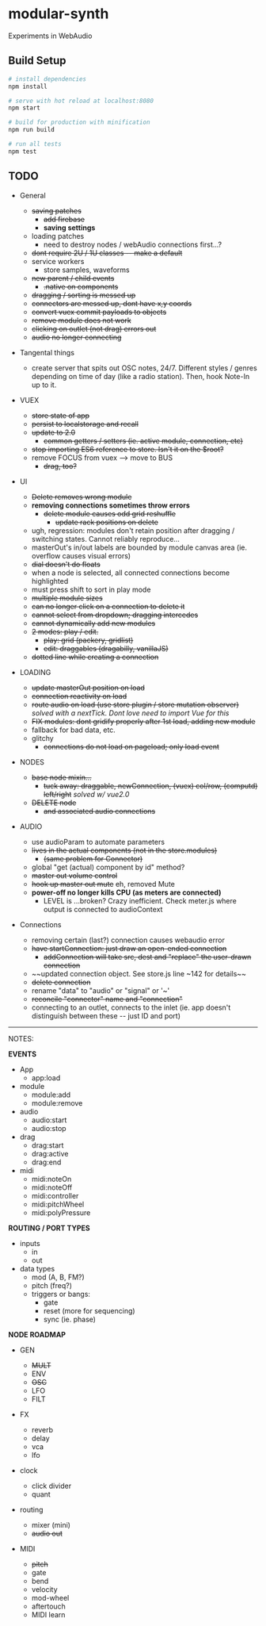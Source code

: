 # modular-synth

Experiments in WebAudio

## Build Setup

``` bash
# install dependencies
npm install

# serve with hot reload at localhost:8080
npm start

# build for production with minification
npm run build

# run all tests
npm test
```


## TODO

- General
  - ~~saving patches~~
    - ~~add firebase~~
    - **saving settings**
  - loading patches
    - need to destroy nodes / webAudio connections first...?
  - ~~dont require 2U / 1U classes -- make a default~~
  - service workers
    - store samples, waveforms
  - ~~new parent / child events~~
    - ~~.native on components~~
  - ~~dragging / sorting is messed up~~
  - ~~connectors are messed up, dont have x,y coords~~
  - ~~convert vuex commit payloads to objects~~
  - ~~remove module does not work~~
  - ~~clicking on outlet (not drag) errors out~~
  - ~~audio no longer connecting~~


- Tangental things
  - create server that spits out OSC notes, 24/7. Different
    styles / genres depending on time of day (like a radio
    station). Then, hook Note-In up to it.

- VUEX
  - ~~store state of app~~
  - ~~persist to localstorage and recall~~
  - ~~update to 2.0~~
    - ~~common getters / setters (ie. active module, connection, etc)~~
  - ~~stop importing ES6 reference to store. Isn't it on the $root?~~
  - remove FOCUS from vuex --> move to BUS
    - ~~drag, too?~~

- UI
  - ~~Delete removes wrong module~~
  - **removing connections sometimes throw errors**
    - ~~delete module causes odd grid reshuffle~~
      - ~~update rack positions on delete~~
  - ugh, regression: modules don't retain position after dragging / switching states. Cannot reliably reproduce...
  - masterOut's in/out labels are bounded by module canvas area (ie. overflow causes visual errors)
  - ~~dial doesn't do floats~~
  - when a node is selected, all connected connections become highlighted
  - must press shift to sort in play mode
  - ~~multiple module sizes~~
  - ~~can no longer click on a connection to delete it~~
  - ~~cannot select from dropdown; dragging intercedes~~
  - ~~cannot dynamically add new modules~~
  - ~~2 modes: play / edit.~~
    - ~~play: grid (packery, gridlist)~~
    - ~~edit: draggables (dragabilly, vanillaJS)~~
  - ~~dotted line while creating a connection~~


- LOADING
  - ~~update masterOut position on load~~
  - ~~connection reactivity on load~~
  - ~~route audio on load (use store plugin / store mutation observer)~~ _solved with a nextTick. Dont love need to import Vue for this_
  - ~~FIX modules: dont gridify properly after 1st load, adding new module~~
  - fallback for bad data, etc.
  - glitchy
    - ~~connections do not load on pageload; only load event~~


- NODES
  - ~~base node mixin...~~
    - ~~tuck away: draggable, newConnection, (vuex) col/row, (computd) left/right~~ _solved w/ vue2.0_
  - ~~DELETE node~~
    - ~~and associated audio connections~~


- AUDIO
  - use audioParam to automate parameters
  - ~~lives in the actual components (not in the store.modules)~~
    - ~~(same problem for Connector)~~
  - global "get (actual) component by id" method?
  - ~~master out volume control~~
  - ~~hook up master out mute~~ eh, removed Mute
  - **power-off no longer kills CPU (as meters are connected)**
    - LEVEL is ...broken? Crazy inefficient. Check meter.js where output is connected to audioContext


- Connections
  - removing certain (last?) connection causes webaudio error
  - ~~have startConnection: just draw an open-ended connection~~
    - ~~addConnection will take src, dest and "replace" the user-drawn connection~~
  - ~~updated connection object. See store.js line ~142 for details~~
  - ~~delete connection~~
  - rename "data" to "audio" or "signal" or '~'
  - ~~reconcile "connector" name and "connection"~~
  - connecting to an outlet, connects to the inlet (ie. app doesn't distinguish between these -- just ID and port)


---------------

NOTES:

**EVENTS**
- App
  - app:load
- module
  - module:add
  - module:remove
- audio
  - audio:start
  - audio:stop
- drag
  - drag:start
  - drag:active
  - drag:end
- midi
  - midi:noteOn
  - midi:noteOff
  - midi:controller
  - midi:pitchWheel
  - midi:polyPressure


**ROUTING / PORT TYPES**
- inputs
  - in
  - out
- data types
  - mod (A, B, FM?)
  - pitch (freq?)
  - triggers or bangs:
    - gate
    - reset (more for sequencing)
    - sync (ie. phase)


**NODE ROADMAP**

- GEN
  - ~~MULT~~
  - ENV
  - ~~OSC~~
  - LFO
  - FILT


- FX
  - reverb
  - delay
  - vca
  - lfo


- clock
  - click divider
  - quant


- routing
  - mixer (mini)
  - ~~audio out~~


- MIDI
  - ~~pitch~~
  - gate
  - bend
  - velocity
  - mod-wheel
  - aftertouch
  - MIDI learn

